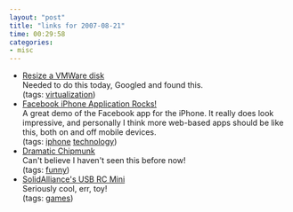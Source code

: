 ```yaml
---
layout: "post"
title: "links for 2007-08-21"
time: 00:29:58
categories: 
- misc
---
```

<ul>
	<li>
		<div><a href="http://leonmeijer.nl/archive/2007/05/07/25.aspx">Resize a VMWare disk</a></div>
		<div>Needed to do this today, Googled and found this.</div>
		<div>(tags: <a href="http://del.icio.us/stuartdallas/virtualization">virtualization</a>)</div>
	</li>
	<li>
		<div><a href="http://www.youtube.com/watch?v=89JiZws0mcU">Facebook iPhone Application Rocks!</a></div>
		<div>A great demo of the Facebook app for the iPhone. It really does look impressive, and personally I think more web-based apps should be like this, both on and off mobile devices.</div>
		<div>(tags: <a href="http://del.icio.us/stuartdallas/iphone">iphone</a> <a href="http://del.icio.us/stuartdallas/technology">technology</a>)</div>
	</li>
	<li>
		<div><a href="http://www.collegehumor.com/video:1764124">Dramatic Chipmunk</a></div>
		<div>Can't believe I haven't seen this before now!</div>
		<div>(tags: <a href="http://del.icio.us/stuartdallas/funny">funny</a>)</div>
	</li>
	<li>
		<div><a href="http://www.engadget.com/2007/08/21/solidalliances-usb-rc-mini-finally-something-we-want/">SolidAlliance's USB RC Mini</a></div>
		<div>Seriously cool, err, toy!</div>
		<div>(tags: <a href="http://del.icio.us/stuartdallas/games">games</a>)</div>
	</li>
</ul>
